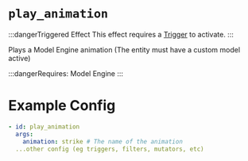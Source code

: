 # `play_animation`
:::dangerTriggered Effect
This effect requires a [Trigger](https://plugins.auxilor.io/effects/all-triggers) to activate.
:::

Plays a Model Engine animation (The entity must have a custom model active)


:::dangerRequires:
Model Engine
:::

# Example Config
```yaml
- id: play_animation
  args:
    animation: strike # The name of the animation
  ...other config (eg triggers, filters, mutators, etc)
```
